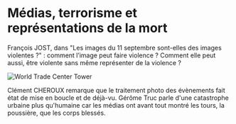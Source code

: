# Médias, terrorisme et représentations de la mort

François JOST, dans "Les images du 11 septembre sont-elles des images violentes ?" : comment l’image peut faire violence ? Comment elle peut aussi, être violente sans même représenter de la violence ?

 ![World Trade Center Tower](https://i.imgur.com/JiZPC8N.png) 

Clément CHEROUX remarque que le traitement photo des évènements fait état de mise en boucle et de déjà-vu. Gérôme Truc parle d'une catastrophe urbaine plus qu'humaine car les médias ont avant tout montré les tours, la poussière, que les corps blessés.

